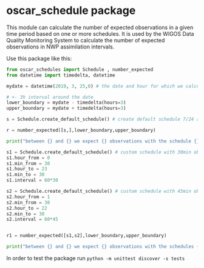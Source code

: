 # oscar_schedule package

This module can calculate the number of expected observations in a given time period based on one or more schedules. It is used by the WIGOS Data Quality Monitoring System to calculate the number of expected observations in NWP assimilation intervals.

Use this package like this:
```python
from oscar_schedules import Schedule , number_expected
from datetime import timedelta, datetime

mydate = datetime(2019, 3, 25,0) # the date and hour for which we calculate the number of expected

# +- 3h interval around the date
lower_boundary = mydate - timedelta(hours=3) 
upper_boundary = mydate + timedelta(hours=3)

s = Schedule.create_default_schedule() # create default schedule 7/24 around the year, 6 hourly observations

r = number_expected([s,],lower_boundary,upper_boundary)

print("between {} and {} we expect {} observations with the schedule {}".format(lower_boundary,upper_boundary,r,s))

s1 = Schedule.create_default_schedule() # custom schedule with 30min observations between 0:30 and 23:30
s1.hour_from = 0
s1.min_from = 30
s1.hour_to = 23
s1.min_to = 30
s1.interval = 60*30

s2 = Schedule.create_default_schedule() # custom schedule with 45min observations between 1:30 and 22:30
s2.hour_from = 1
s2.min_from = 30
s2.hour_to = 22
s2.min_to = 30
s2.interval = 60*45


r1 = number_expected([s1,s2],lower_boundary,upper_boundary)

print("between {} and {} we expect {} observations with the schedules {}".format(lower_boundary,upper_boundary,r1, [ str(s) for s in [s1,s2] ]  ))
```


In order to test the package run `python -m unittest discover -s tests`